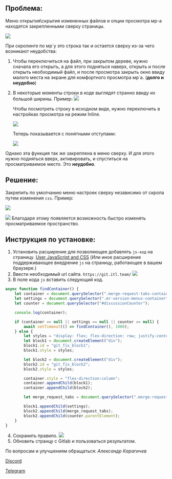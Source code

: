 ## Проблема:

Меню открытия\\скрытия измененных файлов и опции просмотра мр-а находятся закрепленными сверху страницы.

![](attachments/Pasted%20image%2020240130125828.jpeg)

При скролинге по мр\`у это строка так и остается сверху из-за чего возникают неудобства:

1. Чтобы переключиться на файл, при закрытом дереве, нужно сначала его открыть, а для этого подняться наверх, открыть и после открыть необходимый файл, и после просмотра закрыть окно ввиду малого места на экране для комфортного просмотра мр\`а. (**долго и неудобно**)
2. В некоторые моменты строки в коде выглядят странно ввиду их большой ширины. Пример: ![](attachments/Pasted%20image%2020240130101540.jpeg)

    Чтобы посмотреть строку в исходном виде, нужно переключить в настройках просмотра на режим Inline.

    ![](attachments/Pasted%20image%2020240130101645.jpeg)

    Теперь показывается с понятными отступами:

    ![](attachments/Pasted%20image%2020240130101731.jpeg)

Однако эта функция так же закреплена в меню сверху. И для этого нужно подняться вверх, активировать, и спуститься на просматриваемое место. Это **неудобно**.

## Решение:

Закрепить по умолчанию меню настроек сверху независимо от скрола путем изменения `css`.
Пример:

![](attachments/Pasted%20image%2020240130101540.jpeg)

![](attachments/Pasted%20image%2020240130102048.jpeg)
Благодаря этому появляется возможность быстро изменять просматриваемое пространство.

## Инструкция по установке:

1.  Установить расширение для позволяющее добавлять `js-код` на страницу. [User JavaScript and CSS](https://chromewebstore.google.com/detail/nbhcbdghjpllgmfilhnhkllmkecfmpld) (Или иное расширение поддерживающее внедрение `js` на страницу, работающее в вашем браузере.)
2.  Ввести необходимый url сайта. `https://git.itl.team/`
    ![](Pasted%20image%2020240130124946.png)
3.  В поле кода `js` вставить следующий код.

```js
async function findContainer() {
	let container = document.querySelector(".merge-request-tabs-container");
	let settings = document.querySelector(".mr-version-menus-container");
	let counter = document.querySelector("#discussionCounter");

	console.log(container);

	if (container == null || settings == null || counter == null) {
		await setTimeout(() => findContainer(), 1000);
	} else {
		let styles = "display: flex; flex-direction: row; justify-content: space-between;";
		let block1 = document.createElement("div");
		block1.id = "git_fix_block1";
		block1.style = styles;

		let block2 = document.createElement("div");
		block2.id = "git_fix_block2";
		block2.style = styles;

		container.style = "flex-direction:column";
		container.appendChild(block1);
		container.appendChild(block2);

		let merge_request_tabs = document.querySelector(".merge-request-tabs");

		block1.appendChild(settings);
		block2.appendChild(merge_request_tabs);
		block2.appendChild(counter.parentElement);
	}
}
```

4. Сохранить правило.
   ![](attachments/Pasted%20image%2020240130125240.jpeg)
5. Обновить странцу с Gitlab и пользоваться результатом.

По вопросам и улучшениям обращаться: _Александр Карагичев_

[Discord](https://discordapp.com/users/264400114141888512)

[Telegram](https://t.me/arteevil)
